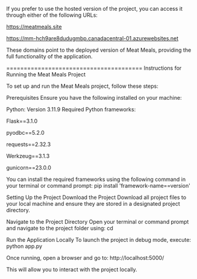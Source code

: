 If you prefer to use the hosted version of the project, you can access it through either of the following URLs:

https://meatmeals.site

https://mm-hch9are8dudugmbp.canadacentral-01.azurewebsites.net

These domains point to the deployed version of Meat Meals, providing the full functionality of the application.

=======================================
Instructions for Running the Meat Meals Project

To set up and run the Meat Meals project, follow these steps:

Prerequisites
Ensure you have the following installed on your machine:

Python: Version 3.11.9
Required Python frameworks:

Flask==3.1.0

pyodbc==5.2.0

requests==2.32.3

Werkzeug==3.1.3

gunicorn==23.0.0

You can install the required frameworks using the following command in your terminal or command prompt:
pip install 'framework-name==version'

Setting Up the Project
Download the Project
Download all project files to your local machine and ensure they are stored in a designated project directory.

Navigate to the Project Directory
Open your terminal or command prompt and navigate to the project folder using:
cd <your-project-file-location>

Run the Application Locally
To launch the project in debug mode, execute:
python app.py

Once running, open a browser and go to:
http://localhost:5000/

This will allow you to interact with the project locally.
